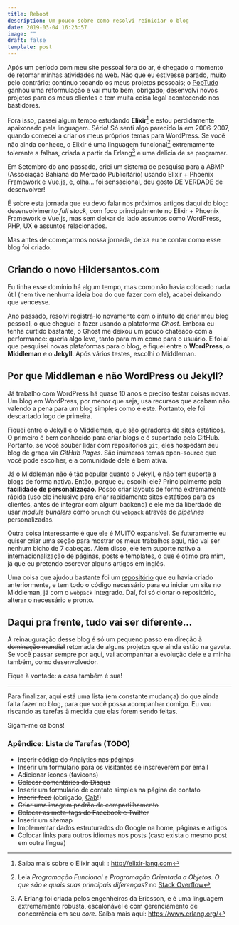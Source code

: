 ```yaml
---
title: Reboot
description: Um pouco sobre como resolvi reiniciar o blog
date: 2019-03-04 16:23:57
image: ""
draft: false
template: post
---
```


Após um período com meu site pessoal fora do ar, é chegado o momento de retomar minhas atividades na web. Não que eu estivesse parado, muito pelo contrário: continuo tocando os meus projetos pessoais; o [PopTudo](https://poptudo.com) ganhou uma reformulação e vai muito bem, obrigado; desenvolvi novos projetos para os meus clientes e tem muita coisa legal acontecendo nos bastidores.

Fora isso, passei algum tempo estudando **Elixir**[^1] e estou perdidamente apaixonado pela linguagem. Sério! Só senti algo parecido lá em 2006-2007, quando comecei a criar os meus próprios temas para WordPress. Se você não ainda conhece, o Elixir é uma linguagem funcional[^2] extremamente tolerante a falhas, criada a partir da Erlang[^3] e uma delícia de se programar.

Em Setembro do ano passado, criei um sistema de pesquisa para a ABMP (Associação Bahiana do Mercado Publicitário) usando Elixir + Phoenix Framework e Vue.js, e, olha... foi sensacional, deu gosto DE VERDADE de desenvolver!

É sobre esta jornada que eu devo falar nos próximos artigos daqui do blog: desenvolvimento _full stack_, com foco principalmente no Elixir + Phoenix Framework e Vue.js, mas sem deixar de lado assuntos como WordPress, PHP, UX e assuntos relacionados.

Mas antes de começarmos nossa jornada, deixa eu te contar como esse blog foi criado.

## Criando o novo Hildersantos.com

Eu tinha esse domínio há algum tempo, mas como não havia colocado nada útil (nem tive nenhuma ideia boa do que fazer com ele), acabei deixando que vencesse.

Ano passado, resolvi registrá-lo novamente com o intuito de criar meu blog pessoal, o que cheguei a fazer usando a plataforma _Ghost_. Embora eu tenha curtido bastante, o Ghost me deixou um pouco chateado com a performance: queria algo leve, tanto para mim como para o usuário. E foi aí que pesquisei novas plataformas para o blog, e fiquei entre o **WordPress**, o **Middleman** e o **Jekyll**. Após vários testes, escolhi o Middleman.

## Por que Middleman e não WordPress ou Jekyll?

Já trabalho com WordPress há quase 10 anos e preciso testar coisas novas. Um blog em WordPress, por menor que seja, usa recursos que acabam não valendo a pena para um blog simples como é este. Portanto, ele foi descartado logo de primeira.

Fiquei entre o Jekyll e o Middleman, que são geradores de sites estáticos. O primeiro é bem conhecido para criar blogs e é suportado pelo GitHub. Portanto, se você souber lidar com repositórios `git`, eles hospedam seu blog de graça via _GitHub Pages_. São inúmeros temas open-source que você pode escolher, e a comunidade dele é bem ativa.

Já o Middleman não é tão popular quanto o Jekyll, e não tem suporte a blogs de forma nativa. Então, porque eu escolhi ele? Principalmente pela **facilidade de personalização**. Posso criar layouts de forma extremamente rápida (uso ele inclusive para criar rapidamente sites estáticos para os clientes, antes de integrar com algum backend) e ele me dá liberdade de usar _module bundlers_ como `brunch` ou `webpack` através de _pipelines_ personalizadas.

Outra coisa interessante é que ele é MUITO expansível. Se futuramente eu quiser criar uma seção para mostrar os meus trabalhos aqui, não vai ser nenhum bicho de 7 cabeças. Além disso, ele tem suporte nativo a internacionalização de páginas, posts e templates, o que é ótimo pra mim, já que eu pretendo escrever alguns artigos em inglês.

Uma coisa que ajudou bastante foi um [repositório](https://github.com/hildersantos/middleman-on-steroids) que eu havia criado anteriormente, e tem todo o código necessário para eu iniciar um site no Middleman, já com o `webpack` integrado. Daí, foi só clonar o repositório, alterar o necessário e pronto.

## Daqui pra frente, tudo vai ser diferente...

A reinauguração desse blog é só um pequeno passo em direção à ~~dominação mundial~~ retomada de alguns projetos que ainda estão na gaveta. Se você passar sempre por aqui, vai acompanhar a evolução dele e a minha também, como desenvolvedor.

Fique à vontade: a casa também é sua!

---

Para finalizar, aqui está uma lista (em constante mudança) do que ainda falta fazer no blog, para que você possa acompanhar comigo. Eu vou riscando as tarefas à medida que elas forem sendo feitas.

Sigam-me os bons!

### Apêndice: Lista de Tarefas (TODO)

- ~~Inserir código do Analytics nas páginas~~
- Inserir um formulário para os visitantes se inscreverem por email
- ~~Adicionar ícones (favicons)~~
- ~~Colocar comentários do Disqus~~
- Inserir um formulário de contato simples na página de contato
- ~~Inserir feed~~ (obrigado, [Cab](https://twitter.com/pcab/status/848637395113213953)!)
- ~~Criar uma imagem padrão de compartilhamento~~
- ~~Colocar as meta-tags do Facebook e Twitter~~
- Inserir um sitemap
- Implementar dados estruturados do Google na home, páginas e artigos
- Colocar links para outros idiomas nos posts (caso exista o mesmo post em outra língua)

[^1]: Saiba mais sobre o Elixir aqui: : http://elixir-lang.com
[^2]: Leia _Programação Funcional e Programação Orientada a Objetos. O que são e quais suas principais diferenças?_ no [Stack Overflow](http://pt.stackoverflow.com/questions/13372/programa%C3%A7%C3%A3o-funcional-e-programa%C3%A7%C3%A3o-orientada-a-objetos-o-que-s%C3%A3o-e-quais-suas)
[^3]: A Erlang foi criada pelos engenheiros da Ericsson, e é uma linguagem extremamente robusta, escalonável e com gerenciamento de concorrência em seu _core_. Saiba mais aqui: https://www.erlang.org/
